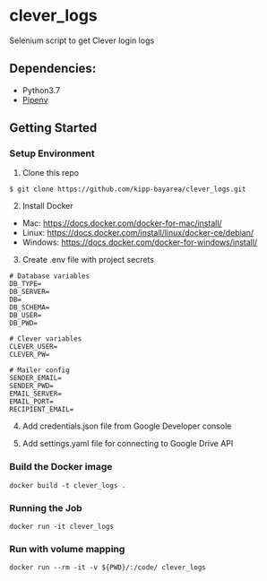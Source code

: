 # clever_logs
Selenium script to get Clever login logs 


## Dependencies:

* Python3.7
* [Pipenv](https://pipenv.readthedocs.io/en/latest/)

## Getting Started

### Setup Environment

1. Clone this repo

```
$ git clone https://github.com/kipp-bayarea/clever_logs.git
```

2. Install Docker
* Mac: https://docs.docker.com/docker-for-mac/install/
* Linux: https://docs.docker.com/install/linux/docker-ce/debian/
* Windows: https://docs.docker.com/docker-for-windows/install/

3. Create .env file with project secrets

```
# Database variables
DB_TYPE=
DB_SERVER=
DB=
DB_SCHEMA=
DB_USER=
DB_PWD=

# Clever variables
CLEVER_USER=
CLEVER_PW=

# Mailer config
SENDER_EMAIL=
SENDER_PWD=
EMAIL_SERVER=
EMAIL_PORT=
RECIPIENT_EMAIL=
```

4. Add credentials.json file from Google Developer console

5. Add settings.yaml file for connecting to Google Drive API

### Build the Docker image
```
docker build -t clever_logs .
```

### Running the Job
```
docker run -it clever_logs
```

### Run with volume mapping
```
docker run --rm -it -v ${PWD}/:/code/ clever_logs
```